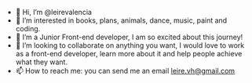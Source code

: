 - 👋 Hi, I’m @leirevalencia
- 👀 I’m interested in books, plans, animals, dance, music, paint and coding. 
- 🌱 I’m a Junior Front-end developer, I am so excited about this journey!
- 💞️ I’m looking to collaborate on anything you want, I would love to work as a front-end developer, learn more about it and help people achieve what they want.
- 📫 How to reach me: you can send me an email leire.vh@gmail.com

<!---
leirevalencia/leirevalencia is a ✨ special ✨ repository because its `README.md` (this file) appears on your GitHub profile.
You can click the Preview link to take a look at your changes.
--->
